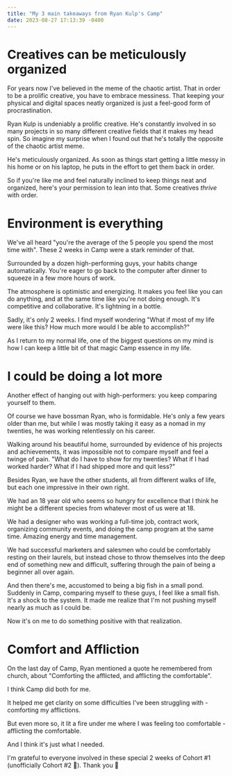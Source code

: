 ```yaml
---
title: "My 3 main takeaways from Ryan Kulp's Camp"
date: 2023-08-27 17:13:39 -0400
---
```


# Creatives can be meticulously organized
For years now I've believed in the meme of the chaotic artist. That in order to be a prolific creative, you have to embrace messiness. That keeping your physical and digital spaces neatly organized is just a feel-good form of procrastination.

Ryan Kulp is undeniably a prolific creative. He's constantly involved in so many projects in so many different creative fields that it makes my head spin. So imagine my surprise when I found out that he's totally the opposite of the chaotic artist meme.

He's meticulously organized. As soon as things start getting a little messy in his home or on his laptop, he puts in the effort to get them back in order.

So if you're like me and feel naturally inclined to keep things neat and organized, here's your permission to lean into that. Some creatives _thrive_ with order.

# Environment is everything
We've all heard "you're the average of the 5 people you spend the most time with". These 2 weeks in Camp were a stark reminder of that. 

Surrounded by a dozen high-performing guys, your habits change automatically. You're eager to go back to the computer after dinner to squeeze in a few more hours of work. 

The atmosphere is optimistic and energizing. It makes you feel like you can do anything, and at the same time like you're not doing enough. It's competitive and collaborative. It's lightning in a bottle.

Sadly, it's only 2 weeks. I find myself wondering "What if most of my life were like this? How much more would I be able to accomplish?"

As I return to my normal life, one of the biggest questions on my mind is how I can keep a little bit of that magic Camp essence in my life.

# I could be doing a lot more
Another effect of hanging out with high-performers: you keep comparing yourself to them. 

Of course we have bossman Ryan, who is formidable. 
He's only a few years older than me, but while I was mostly taking it easy as a nomad in my twenties, he was working relentlessly on his career.

Walking around his beautiful home, surrounded by evidence of his projects and achievements, it was impossible not to compare myself and feel a twinge of pain. "What do I have to show for my twenties? What if I had worked harder? What if I had shipped more and quit less?" 

Besides Ryan, we have the other students, all from different walks of life, but each one impressive in their own right. 

We had an 18 year old who seems so hungry for excellence that I think he might be a different species from whatever most of us were at 18.

We had a designer who was working a full-time job, contract work, organizing community events, and doing the camp program at the same time. Amazing energy and time management.

We had successful marketers and salesmen who could be comfortably resting on their laurels, but instead chose to throw themselves into the deep end of something new and difficult, suffering through the pain of being a beginner all over again.

And then there's me, accustomed to being a big fish in a small pond. Suddenly in Camp, comparing myself to these guys, I feel like a small fish. It's a shock to the system. It made me realize that I'm not pushing myself nearly as much as I could be. 

Now it's on me to do something positive with that realization.

# Comfort and Affliction

On the last day of Camp, Ryan mentioned a quote he remembered from church, about "Comforting the afflicted, and afflicting the comfortable".

I think Camp did both for me. 

It helped me get clarity on some difficulties I've been struggling with - comforting my afflictions.

But even more so, it lit a fire under me where I was feeling too comfortable - afflicting the comfortable.

And I think it's just what I needed.

I'm grateful to everyone involved in these special 2 weeks of Cohort #1 (unofficially Cohort #2 💩). Thank you 🙏
